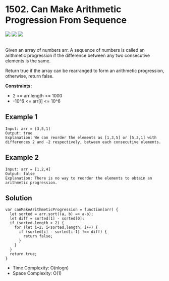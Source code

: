 
# 1502. Can Make Arithmetic Progression From Sequence

<div style={{ display: "flex", flex-direction: "column" }}>
  <img src="https://img.shields.io/badge/Level-Easy-brightgreen" />
  <img src="https://img.shields.io/badge/Array-grey" />
  <img src="https://img.shields.io/badge/Sort-grey" />
</div>

<br /> Given an array of numbers arr. A sequence of numbers is called an arithmetic progression if the difference between any two consecutive elements is the same.

Return true if the array can be rearranged to form an arithmetic progression, otherwise, return false.

<strong>Constraints:</strong>

- 2 <= arr.length <= 1000
- -10^6 <= arr[i] <= 10^6

## Example 1

```
Input: arr = [3,5,1]
Output: true
Explanation: We can reorder the elements as [1,3,5] or [5,3,1] with differences 2 and -2 respectively, between each consecutive elements.
```

## Example 2

```
Input: arr = [1,2,4]
Output: false
Explanation: There is no way to reorder the elements to obtain an arithmetic progression.
```

## Solution
```
var canMakeArithmeticProgression = function(arr) {
  let sorted = arr.sort((a, b) => a-b);
  let diff = sorted[1] - sorted[0];
  if (sorted.length > 2) {
    for (let i=2; i<sorted.length; i++) {
      if (sorted[i] - sorted[i-1] !== diff) {
        return false;
      }
    }
  }   
  return true;
}
```
- Time Complexity: O(nlogn)
- Space Complexity: O(1)
